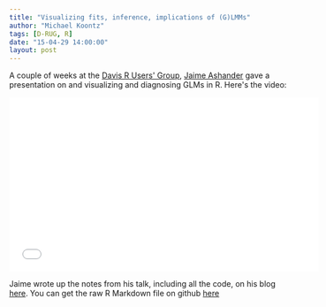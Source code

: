 ```yaml
---
title: "Visualizing fits, inference, implications of (G)LMMs"
author: "Michael Koontz"
tags: [D-RUG, R]
date: "15-04-29 14:00:00"
layout: post
--- 
```


A couple of weeks at the [Davis R Users' Group](http://www.noamross.net/davis-r-users-group.html), [Jaime Ashander](http://michaeljkoontz.weebly.com/) gave a presentation on and visualizing and diagnosing GLMs in R.  Here's the video:

<iframe width="560" height="315" src="//www.youtube.com/embed/QL4Jqmid0Kw" frameborder="0" allowfullscreen></iframe>

Jaime wrote up the notes from his talk, including all the code, on his blog [here](http://www.ashander.info/posts/2015/04/D-RUG-mixed-effects-viz/).  You can get the raw R Markdown file on github [here](https://github.com/ashander/ashander.github.io/blob/content/content/notes/mixedeffects_viz.Rmd)